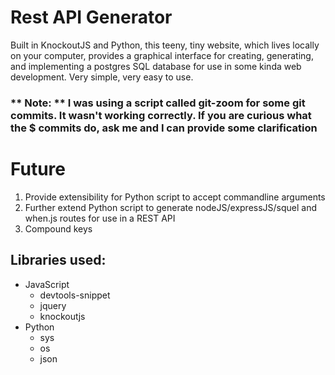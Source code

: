 # Rest API Generator

Built in KnockoutJS and Python, this teeny, tiny website, which lives locally on your computer, provides a graphical interface for creating, generating, and implementing a postgres SQL database for use in some kinda web development. Very simple, very easy to use.

### ** Note: ** I was using a script called git-zoom for some git commits. It wasn't working correctly. If you are curious what the $ commits do, ask me and I can provide some clarification

# Future

1. Provide extensibility for Python script to accept commandline arguments
2. Further extend Python script to generate nodeJS/expressJS/squel and when.js routes for use in a REST API
3. Compound keys


## Libraries used:
* JavaScript
	* devtools-snippet
	* jquery
	* knockoutjs
* Python
	* sys
	* os
	* json
